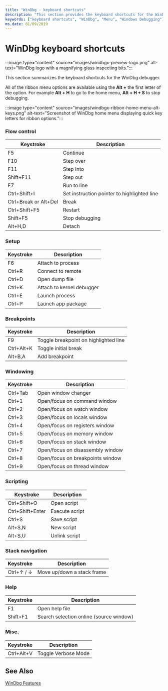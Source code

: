 ```yaml
---
title: "WinDbg - keyboard shortcuts"
description: "This section provides the keyboard shortcuts for the WinDbg debugger."
keywords: ["keyboard shortcuts", "WinDbg", "Menu", "Windows Debugging"]
ms.date: 01/09/2019
---
```


# WinDbg keyboard shortcuts

:::image type="content" source="images/windbgx-preview-logo.png" alt-text="WinDbg logo with a magnifying glass inspecting bits.":::

This section summarizes the keyboard shortcuts for the  WinDbg debugger.

All of the ribbon menu options are available using the **Alt +** the first letter of the option. For example **Alt + H** to go to the home menu, **Alt + H + S** to stop debugging.

:::image type="content" source="images/windbgx-ribbon-home-menu-alt-keys.png" alt-text="Screenshot of WinDbg home menu displaying quick key letters for ribbon options.":::

### Flow control

| Keystroke     | Description             |
| ------------- |-------------------------|
 F5 | Continue
F10     | Step over
F11     | Step Into
Shift+F11   |   Step out
F7      | Run to line
Ctrl+Shift+I    |   Set instruction pointer to highlighted line
Ctrl+Break or Alt+Del   |   Break
Ctrl+Shift+F5   |   Restart
Shift+F5    |   Stop debugging
Alt+H,D     | Detach

### Setup

| Keystroke     | Description             |
| ------------- |-------------------------|
F6      |   Attach to process
Ctrl+R      |       Connect to remote
Ctrl+D      |       Open dump file
Ctrl+K      |       Attach to kernel debugger
Ctrl+E      |       Launch process
Ctrl+P      |       Launch app package

### Breakpoints

| Keystroke     | Description             |
| ------------- |-------------------------|  
F9          |  Toggle breakpoint on highlighted line
Ctrl+Alt+K      |   Toggle initial break
Alt+B,A         |  Add breakpoint

### Windowing

| Keystroke     | Description             |
| ------------- |-------------------------|
Ctrl+Tab        |       Open window changer
Ctrl+1      |       Open/focus on command window
Ctrl+2      |       Open/focus on watch window
Ctrl+3      |       Open/focus on locals window
Ctrl+4      |       Open/focus on registers window
Ctrl+5      |       Open/focus on memory window
Ctrl+6      |       Open/focus on stack window
Ctrl+7      |       Open/focus on disassembly window
Ctrl+8      |       Open/focus on breakpoints window
Ctrl+9      |       Open/focus on thread window

### Scripting

| Keystroke      | Description             |
| -------------- |-------------------------|
Ctrl+Shift+O     |      Open script
Ctrl+Shift+Enter |      Execute script
Ctrl+S           |      Save script
Alt+S,N          |      New script
Alt+S,U          |      Unlink script

### Stack navigation

| Keystroke     | Description             |
| ------------- |-------------------------|
Ctrl+↑ / ↓      |   Move up/down a stack frame

### Help

| Keystroke     | Description             |
| ------------- |-------------------------|
F1              |       Open help file
Shift+F1        |       Search selection online (source window)

### Misc.  

| Keystroke     | Description             |
| ------------- |-------------------------|
Ctrl+Alt+V      |       Toggle Verbose Mode

## See Also

[WinDbg Features](../debugger/debugging-using-windbg-preview.md)

